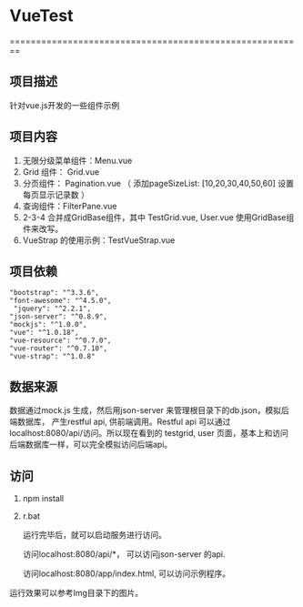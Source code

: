 # VueTest

========================================================

项目描述
-----------------------
针对vue.js开发的一些组件示例

项目内容
------------------------
1. 无限分级菜单组件：Menu.vue
2. Grid 组件： Grid.vue
3. 分页组件： Pagination.vue （ 添加pageSizeList: [10,20,30,40,50,60] 设置每页显示记录数 ）
4. 查询组件：FilterPane.vue
5. 2-3-4 合并成GridBase组件，其中 TestGrid.vue, User.vue 使用GridBase组件来改写。
6. VueStrap 的使用示例：TestVueStrap.vue

项目依赖
--------------------------

    "bootstrap": "^3.3.6",
    "font-awesome": "^4.5.0",
     "jquery": "^2.2.1",
    "json-server": "^0.8.9",
    "mockjs": "^1.0.0",
    "vue": "^1.0.18",
    "vue-resource": "^0.7.0",
    "vue-router": "^0.7.10",
    "vue-strap": "^1.0.8"

数据来源
--------------------------
数据通过mock.js 生成，然后用json-server 来管理根目录下的db.json，模拟后端数据库，
产生restful api, 供前端调用。Restful api 可以通过localhost:8080/api/访问。所以现在看到的
testgrid, user 页面，基本上和访问后端数据库一样，可以完全模拟访问后端api。

访问
----------------------------
1. npm install
2. r.bat 

    运行完毕后，就可以启动服务进行访问。
    
    访问localhost:8080/api/*， 可以访问json-server 的api.
    
    访问localhost:8080/app/index.html, 可以访问示例程序。

运行效果可以参考Img目录下的图片。
